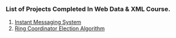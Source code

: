 ### List of Projects Completed In Web Data & XML Course.

1. [Instant Messaging System](https://github.com/srv89/Academic-Projects/tree/master/Distributed%20System/Instant%20Messaging%20App)
2. [Ring Coordinator Election Algorithm](https://github.com/srv89/Academic-Projects/tree/master/Distributed%20System/Ring%20Election%20Algo)
